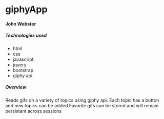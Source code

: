 # giphyApp
#### John Webster
##### Technologies used
* html
* css
* javascript
* jquery
* bootstrap
* giphy api
##### Overview
Reads gifs on a variety of topics using giphy api. Each topic has a button and new topics can be added
Favorite gifs can be stored and will remain persistant across sessions
